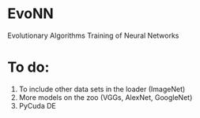 # EvoNN
Evolutionary Algorithms Training of Neural Networks

# To do:
1. To include other data sets in the loader (ImageNet)
2. More models on the zoo (VGGs, AlexNet, GoogleNet)
3. PyCuda DE
